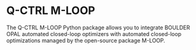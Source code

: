 # Q-CTRL M-LOOP

The Q-CTRL M-LOOP Python package allows you to integrate BOULDER OPAL
automated closed-loop optimizers with automated closed-loop optimizations
managed by the open-source package M-LOOP.
